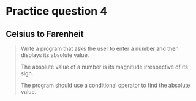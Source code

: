 # Practice question 4

## Celsius to Farenheit

> Write a program that asks the user to enter a number and then displays its absolute value.
>
> The absolute value of a number is its magnitude irrespective of its sign.
>
> The program should use a conditional operator to find the absolute value.
